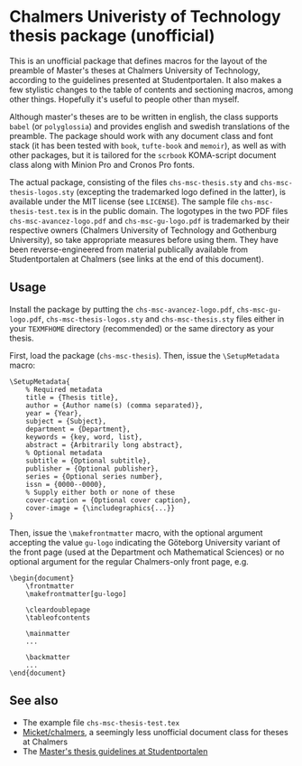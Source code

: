 # Chalmers Univeristy of Technology thesis package (unofficial)

This is an unofficial package that defines macros for the layout of the preamble of Master's theses at Chalmers University of Technology, according to the guidelines presented at Studentportalen. It also makes a few stylistic changes to the table of contents and sectioning macros, among other things. Hopefully it's useful to people other than myself.

Although master's theses are to be written in english, the class supports `babel` (or `polyglossia`) and provides english and swedish translations of the preamble. The package should work with any document class and font stack (it has been tested with `book`, `tufte-book` and `memoir`), as well as with other packages, but it is tailored for the `scrbook` KOMA-script document class along with Minion Pro and Cronos Pro fonts.

The actual package, consisting of the files `chs-msc-thesis.sty` and `chs-msc-thesis-logos.sty` (excepting the trademarked logo defined in the latter), is available under the MIT license (see `LICENSE`). The sample file `chs-msc-thesis-test.tex` is in the public domain. The logotypes in the two PDF files `chs-msc-avancez-logo.pdf` and `chs-msc-gu-logo.pdf` is trademarked by their respective owners (Chalmers University of Technology and Gothenburg University), so take appropriate measures before using them. They have been reverse-engineered from material publically available from Studentportalen at Chalmers (see links at the end of this document).

## Usage

Install the package by putting the `chs-msc-avancez-logo.pdf`, `chs-msc-gu-logo.pdf`, `chs-msc-thesis-logos.sty` and `chs-msc-thesis.sty` files either in your `TEXMFHOME` directory (recommended) or the same directory as your thesis.

First, load the package (`chs-msc-thesis`).
Then, issue the `\SetupMetadata` macro:

```
\SetupMetadata{
	% Required metadata
	title = {Thesis title},
	author = {Author name(s) (comma separated)},
	year = {Year},
	subject = {Subject},
	department = {Department},
	keywords = {key, word, list},
	abstract = {Arbitrarily long abstract},
	% Optional metadata
	subtitle = {Optional subtitle},
	publisher = {Optional publisher},
	series = {Optional series number},
	issn = {0000--0000},
	% Supply either both or none of these
	cover-caption = {Optional cover caption},
	cover-image = {\includegraphics{...}}
}
```

Then, issue the `\makefrontmatter` macro, with the optional argument accepting the value `gu-logo` indicating the Göteborg University variant of the front page (used at the Department och Mathematical Sciences) or no optional argument for the regular Chalmers-only front page, e.g.

```
\begin{document}
	\frontmatter
	\makefrontmatter[gu-logo]

	\cleardoublepage
	\tableofcontents
	
	\mainmatter
	...

	\backmatter
	...
\end{document}
```

## See also

* The example file `chs-msc-thesis-test.tex`
* [Micket/chalmers](https://github.com/Micket/chalmers), a seemingly less unofficial document class for theses at Chalmers
* The [Master's thesis guidelines at Studentportalen](https://student.portal.chalmers.se/en/chalmersstudies/masters-thesis/Pages/design-and-publish-masters-thesis.aspx)
